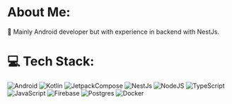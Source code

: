# About Me:
🔭 Mainly Android developer but with experience in backend with NestJs.<br>

<!-- END YOUTUBE-CARDS -->
# 💻 Tech Stack:
![Android](https://img.shields.io/badge/Android-008000?style=for-the-badge&logo=android&logoColor=white)
![Kotlin](https://img.shields.io/badge/Kotlin-CC0066?style=for-the-badge&logo=kotlin&logoColor=white)
![JetpackCompose](https://img.shields.io/badge/JetpackCompose-%230175C2.svg?style=for-the-badge&logo=jetpackcompose&logoColor=white)
![NestJs](https://img.shields.io/badge/Nest.Js-8A2BE2?style=for-the-badge&logo=node.js&logoColor=white)
![NodeJS](https://img.shields.io/badge/node.js-6DA55F?style=for-the-badge&logo=node.js&logoColor=white)
![TypeScript](https://img.shields.io/badge/typescript-%23007ACC.svg?style=for-the-badge&logo=typescript&logoColor=white)
![JavaScript](https://img.shields.io/badge/javascript-%23323330.svg?style=for-the-badge&logo=javascript&logoColor=%23F7DF1E) 
![Firebase](https://img.shields.io/badge/firebase-FFD700?style=for-the-badge&logo=firebase&logoColor=white)
![Postgres](https://img.shields.io/badge/postgres-245ebd?style=for-the-badge&logo=postgresql&logoColor=white)
![Docker](https://img.shields.io/badge/docker-1a8db8?style=for-the-badge&logo=docker&logoColor=white)
